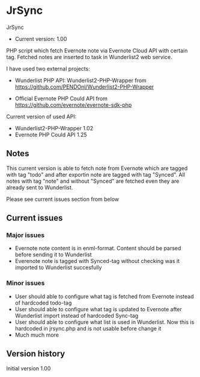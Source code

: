 JrSync
=============
JrSync
- Current version: 1.00

PHP script which fetch Evernote note via Evernote Cloud API with certain tag.
Fetched notes are inserted to task in Wunderlist2 web service.

I have used two external projects:
- Wunderlist PHP API: Wunderlist2-PHP-Wrapper from https://github.com/PENDOnl/Wunderlist2-PHP-Wrapper

- Official Evernote PHP Could API from https://github.com/evernote/evernote-sdk-php

Current version of used API:
- Wunderlist2-PHP-Wrapper 1.02
- Evernote PHP Could API 1.25

Notes
-------
This current version is able to fetch note from Evernote which are tagged with tag "todo" and after exportin note are tagged with tag "Synced".
All notes with tag "note" and without "Synced" are fetched even they are already sent to Wunderlist.

Please see current issues section from below

Current issues
-------
### Major issues ###
- Evernote note content is in enml-format. Content should be parsed before sending it to Wunderlist
- Everenote note is tagged with Synced-tag without checking was it imported to Wunderlist succesfully

### Minor issues ###
- User should able to configure what tag is fetched from Evernote instead of hardcoded todo-tag
- User should able to configure what tag is updated to Evernote after Wunderlist import instead of hardcoded Sync-tag
- User should able to configure what list is used in Wunderlist. Now this is hardcoded in jrsync.php and is not usable before change it
- Much much more

Version history
-------
Initial version 1.00